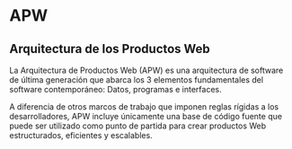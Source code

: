 # APW
## Arquitectura de los Productos Web

La Arquitectura de Productos Web (APW) es una arquitectura de software de última generación que abarca los 3 elementos fundamentales del software contemporáneo: Datos, programas e interfaces.

A diferencia de otros marcos de trabajo que imponen reglas rígidas a los desarrolladores, APW incluye únicamente una base de código fuente que puede ser utilizado como punto de partida para crear productos Web estructurados, eficientes y escalables.
